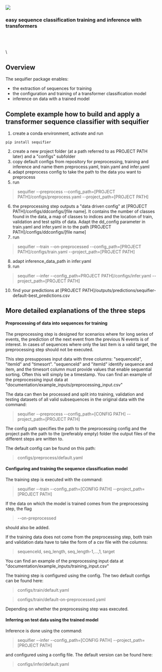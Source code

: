 <img src="./design/logo.png">


### easy sequence classification training and inference with transformers
\
\
\
\
## Overview
The sequifier package enables:
  - the extraction of sequences for training
  - the configuration and training of a transformer classification model
  - inference on data with a trained model


## Complete example how to build and apply a transformer sequence classifier with sequifier

1. create a conda environment, activate and run
```console
pip install sequifier
```
2. create a new project folder (at a path referred to as PROJECT PATH later) and a "configs" subfolder
3. copy default configs from repository for preprocessing, training and inference and name them preprocess.yaml, train.yaml and infer.yaml
4. adapt preprocess config to take the path to the data you want to preprocess
5. run 
> sequifier --preprocess --config_path=[PROJECT PATH]/configs/preprocess.yaml --project_path=[PROJECT PATH]
6. the preprocessing step outputs a "data driven config" at [PROJECT PATH]/configs/ddconfigs/[file name]. It contains the number of classes found in the data, a map of classes to indices and the location of train, validation and test splits of data. Adapt the dd_config parameter in train.yaml and infer.yaml in to the path [PROJECT PATH]/configs/ddconfigs/[file name]
7. run 
> sequifier --train --on-preprocessed --config_path=[PROJECT PATH]/configs/train.yaml --project_path=[PROJECT PATH]
8. adapt inference_data_path in infer.yaml
9. run  
> sequifier --infer --config_path=PROJECT PATH]/configs/infer.yaml --project_path=[PROJECT PATH]
10. find your predictions at [PROJECT PATH]/outputs/predictions/sequifier-default-best_predictions.csv


## More detailed explanations of the three steps
#### Preprocessing of data into sequences for training

The preprocessing step is designed for scenarios where for long series
of events, the prediction of the next event from the previous N events  is of interest.
In cases of sequences where only the last item is a valid target, the preprocessing
step should not be executed.

This step presupposes input data with three columns: "sequenceId", "itemId" and "timesort".
"sequenceId" and "itemId" identify sequence and item, and the timesort column must
provide values that enable sequential sorting. Often this will simply be a timestamp.
You can find an example of the preprocessing input data at "documentation/example_inputs/preprocessing_input.csv"

The data can then be processed and split into training, validation and testing datasets of all
valid subsequences in the original data with the command:

> sequifier --preprocess --config_path=[CONFIG PATH] --project_path=[PROJECT PATH]

The config path specifies the path to the preprocessing config and the project
path the path to the (preferably empty) folder the output files of the different
steps are written to.

The default config can be found on this path:

> configs/preprocess/default.yaml


#### Configuring and training the sequence classification model

The training step is executed with the command:

> sequifier --train --config_path=[CONFIG PATH] --project_path=[PROJECT PATH]

If the data on which the model is trained comes from the preprocessing step, the flag

> --on-preprocessed

should also be added.

If the training data does not come from the preprocessing step, both train and validation
data have to take the form of a csv file with the columns:

> sequenceId, seq_length, seq_length-1,...,1, target

You can find an example of the preprocessing input data at "documentation/example_inputs/training_input.csv"

The training step is configured using the config. The two default configs can be found here:

> configs/train/default.yaml

> configs/train/default-on-preprocessed.yaml

Depending on whether the preprocessing step was executed.


#### Inferring on test data using the trained model

Inference is done using the command:

> sequifier --infer --config_path=[CONFIG PATH] --project_path=[PROJECT PATH]

and configured using a config file. The default version can be found here:

> configs/infer/default.yaml


